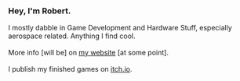 ### Hey, I'm Robert. 

I mostly dabble in Game Development and Hardware Stuff, especially aerospace related. Anything I find cool. 
<br />
<br />
More info [will be] on <a href="https://z00mm00z.github.io">my website</a> [at some point]. 
<br />
<br />
I publish my finished games on <a href="https://z00mm00z.itch.io">itch.io</a>.


<!---
z00mm00z/z00mm00z is a ✨ special ✨ repository because its `README.md` (this file) appears on your GitHub profile.
You can click the Preview link to take a look at your changes.
--->
